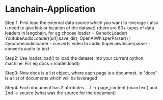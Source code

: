 # Lanchain-Application

Step 1: First load the external data source which you want to leverage ( also u need to give link or location of the dataset)
(there are 80+ types of data loaders in langchain, for eg choose 
loader = GenericLoader(
    YoutubeAudioLoader([url],save_dir),
    OpenAIWhisperParser()
) #youtubeaudioloader - converts video to audio 
#openaiwhisperparser - converts audio to text

Step2: Use loader.load() to load the dataset into your current python machine. For eg
docs = loader.load()

Step3: Now docs is a list object, where each page is a documnet. ie "docs" is a list of documents which will be leveraged

Step4: Each document has 2 attributes ....1 -> page_content  (main text) and 2nd -> source (what was the source for the document)
